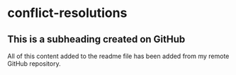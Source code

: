 # conflict-resolutions
## This is a subheading created on GitHub
All of this content added to the readme file has been added from my remote GitHub repository.
